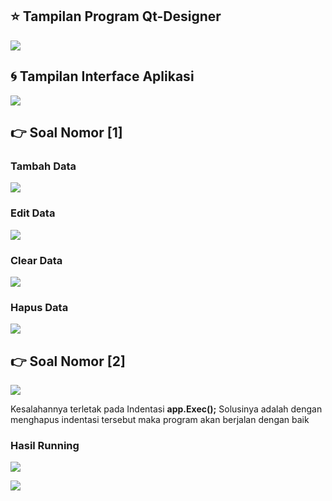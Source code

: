 ## :star: Tampilan Program Qt-Designer

![](Images/interfacePyQt5.png)

## :cyclone: Tampilan Interface Aplikasi

![](Images/interfaceProgram.png)

## :point_right: Soal Nomor [1]

### Tambah Data

![](Images/tambahData.gif)

### Edit Data

![](Images/editData.gif)

### Clear Data

![](Images/clearData.gif)

### Hapus Data

![](Images/hapusData2.gif)

## :point_right: Soal Nomor [2]

![](Images/nomor2.png)

<p> Kesalahannya terletak pada Indentasi <b>app.Exec();</b> Solusinya adalah dengan menghapus indentasi tersebut maka program akan berjalan dengan baik</p>

### Hasil Running

![](Images/nomor2-run0.png)

![](Images/nomor2-run1.png)

